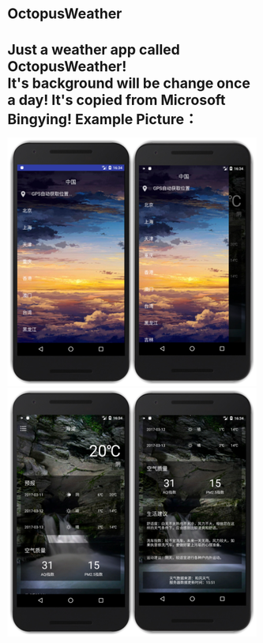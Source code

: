 # OctopusWeather
Just a weather app called OctopusWeather!        
It's background will be change once a day!
It's copied from Microsoft Bingying!
Example Picture：
======================================================================
![image](https://github.com/Zhang343750200/OctopusWeather/raw/master/example/1.jpg)
![image](https://github.com/Zhang343750200/OctopusWeather/raw/master/example/2.jpg)
